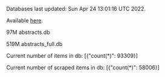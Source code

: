 Databases last updated: Sun Apr 24 13:01:16 UTC 2022. 

Available [here](https://github.com/cbeauhilton/ash-db/releases).


97M	abstracts.db

519M	abstracts_full.db

Current number of items in db:
[{"count(*)": 93309}]

Current number of scraped items in db:
[{"count(*)": 58006}]
